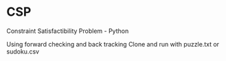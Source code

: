# CSP
Constraint Satisfactibility Problem - Python

Using forward checking and back tracking
Clone and run with puzzle.txt or sudoku.csv
